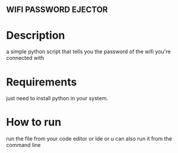## WIFI PASSWORD EJECTOR
# Description
a simple python script that tells you the password of the wifi you're connected with

# Requirements
just need to install python in your system.

# How to run
run the file from your code editor or Ide or u can also run it from the command line
